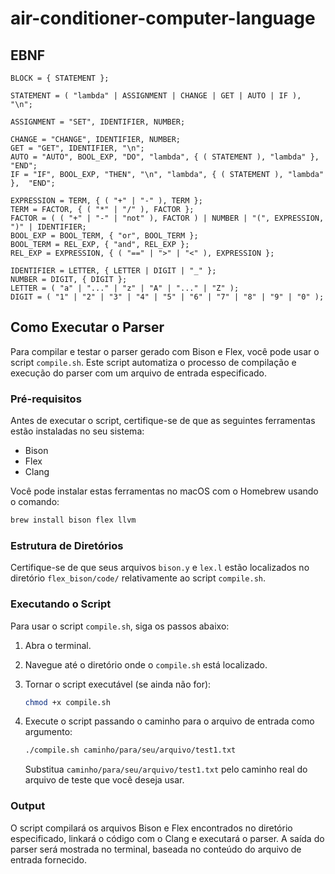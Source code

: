 # air-conditioner-computer-language

## EBNF

```
BLOCK = { STATEMENT };

STATEMENT = ( "lambda" | ASSIGNMENT | CHANGE | GET | AUTO | IF ), "\n";

ASSIGNMENT = "SET", IDENTIFIER, NUMBER;

CHANGE = "CHANGE", IDENTIFIER, NUMBER;
GET = "GET", IDENTIFIER, "\n";
AUTO = "AUTO", BOOL_EXP, "DO", "lambda", { ( STATEMENT ), "lambda" }, "END";
IF = "IF", BOOL_EXP, "THEN", "\n", "lambda", { ( STATEMENT ), "lambda" },  "END";

EXPRESSION = TERM, { ( "+" | "-" ), TERM };
TERM = FACTOR, { ( "*" | "/" ), FACTOR };
FACTOR = ( ( "+" | "-" | "not" ), FACTOR ) | NUMBER | "(", EXPRESSION, ")" | IDENTIFIER;
BOOL_EXP = BOOL_TERM, { "or", BOOL_TERM };
BOOL_TERM = REL_EXP, { "and", REL_EXP };
REL_EXP = EXPRESSION, { ( "==" | ">" | "<" ), EXPRESSION };

IDENTIFIER = LETTER, { LETTER | DIGIT | "_" };
NUMBER = DIGIT, { DIGIT };
LETTER = ( "a" | "..." | "z" | "A" | "..." | "Z" );
DIGIT = ( "1" | "2" | "3" | "4" | "5" | "6" | "7" | "8" | "9" | "0" );

```

## Como Executar o Parser

Para compilar e testar o parser gerado com Bison e Flex, você pode usar o script `compile.sh`. Este script automatiza o processo de compilação e execução do parser com um arquivo de entrada especificado.

### Pré-requisitos

Antes de executar o script, certifique-se de que as seguintes ferramentas estão instaladas no seu sistema:
- Bison
- Flex
- Clang

Você pode instalar estas ferramentas no macOS com o Homebrew usando o comando:

```bash
brew install bison flex llvm
```

### Estrutura de Diretórios

Certifique-se de que seus arquivos `bison.y` e `lex.l` estão localizados no diretório `flex_bison/code/` relativamente ao script `compile.sh`.

### Executando o Script

Para usar o script `compile.sh`, siga os passos abaixo:

1. Abra o terminal.
2. Navegue até o diretório onde o `compile.sh` está localizado.
3. Tornar o script executável (se ainda não for):

    ```bash
    chmod +x compile.sh
    ```

4. Execute o script passando o caminho para o arquivo de entrada como argumento:

    ```bash
    ./compile.sh caminho/para/seu/arquivo/test1.txt
    ```

    Substitua `caminho/para/seu/arquivo/test1.txt` pelo caminho real do arquivo de teste que você deseja usar.

### Output

O script compilará os arquivos Bison e Flex encontrados no diretório especificado, linkará o código com o Clang e executará o parser. A saída do parser será mostrada no terminal, baseada no conteúdo do arquivo de entrada fornecido.
